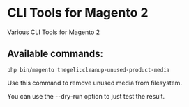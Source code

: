 # CLI Tools for Magento 2

Various CLI Tools for Magento 2

## Available commands:
````
php bin/magento tnegeli:cleanup-unused-product-media
````
Use this command to remove unused media from filesystem.

You can use the --dry-run option to just test the result. 